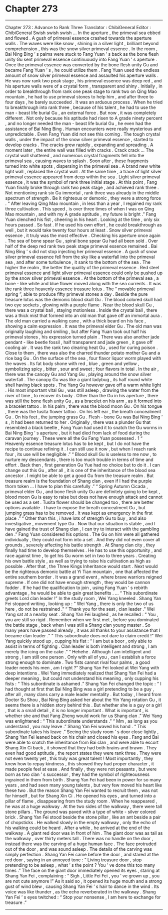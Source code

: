 
# Chapter 273


---

Chapter 273 : Advance to Rank Three
Translator :
ChibiGeneral
Editor :
ChibiGeneral
Swish swish swish …
In the aperture , the primeval sea ebbed and flowed . A gush of primeval essence crashed towards the aperture walls .
The waves were like snow , shining in a silver light , brilliant beyond comprehension , this was the snow silver primeval essence .
In the room , Bai Ning Bing ’ s palms were stuck to Fang Yuan ’ s back as the bone flesh unity Gu sent primeval essence continuously into Fang Yuan ’ s aperture .
Once the primeval essence was converted by the bone flesh unity Gu and became Fang Yuan ’ s , he could utilize them .
Fang Yuan used the endless amount of snow silver primeval essence and assaulted his aperture walls .
He was now rank two peak stage , his primeval essence was deep red , and his aperture walls were of a crystal form , transparent and shiny .
Initially , in order to breakthrough from rank one peak stage to rank two on Qing Mao mountain , he had to use primeval stones to help him , and after three to four days , he barely succeeded . It was an arduous process .
When he tried to breakthrough into rank three , because of his talent , he had to use the man - beast life burial Gu , an external force .
But now , it was completely different .
Not only because his aptitude had risen to A grade ninety percent , and no longer needed the man - beast life burial Gu , he even had the assistance of Bai Ning Bing .
Human encounters were really mysterious and unpredictable . Even Fang Yuan did not see this coming .
The tough crystal walls , under the impact of the snow silver primeval essence , started to develop cracks .
The cracks grew rapidly , expanding and spreading . A moment later , the entire wall was filled with cracks .
Crack crack …
The crystal wall shattered , and numerous crystal fragments fell into the primeval sea , causing waves to splash .
Soon after , these fragments turned into white spots , dispersing in the primeval sea .
A brand new white light wall , replaced the crystal wall .
At the same time , a trace of light silver primeval essence appeared from deep within the sea .
Light silver primeval essence , it was the symbol of rank three initial stage .
At this point , Fang Yuan finally broke through rank two peak stage , and achieved rank three .
Not mentioning rank six Gu immortal , rank three was already in the middle spectrum of strength . Be it righteous or demonic , they were a strong force .
“ After leaving Qing Mao mountain , in less than a year , I regained my rank three cultivation . This speed , is over three times of when I was on Qing Mao mountain , and with my A grade aptitude , my future is bright .” Fang Yuan clenched his fist , cheering in his heart .
Looking at the time , only six hours passed .
So fast .
If he used his own effort , he could breakthrough as well , but it would take twenty four hours at least .
Snow silver primeval essence , it truly was the most effective .
Checking his aperture once again .
The sea of bone spear Gu , spiral bone spear Gu had all been sold .
Over half of the deep red rank two peak stage primeval essence remained .
Bai Ning Bing ’ s did not stop injecting her primeval essence .
A gush of snow silver primeval essence fell from the sky like a waterfall into the primeval sea , and after some turbulence , it sank to the bottom of the sea .
The higher the realm , the better the quality of the primeval essence . Red steel primeval essence and light silver primeval essence could only be pushed up by the snow silver primeval essence .
At the bottom of the primeval sea , a bone - like white and blue flower moved along with the sea currents .
It was the rank three heavenly essence treasure lotus . The “ movable primeval spring ”, able to produce fifty primeval stones a day .
Beside the pure treasure lotus was the demonic blood skull Gu .
The blood colored skull had two eye sockets , glowing with a purple flame .
Near the blood skull Gu , there was a crystal ball , staying motionless .
Inside the crystal ball , there was a thick mist that formed into an old man that gave off an immortal aura .
The old man carried a walking cane , with a thick beard on his face , showing a calm expression .
It was the primeval elder Gu .
The old man was originally laughing and smiling , but after Fang Yuan took out half his primeval stones , his expression turned plain .
There was also another jade pendant - like beetle fossil , half transparent and jade green , it gave off cooling air .
It was the rank two clearing heat Gu , used for curing poison .
Close to them , there was also the charred thunder potato mother Gu and a rice bag Gu .
On the surface of the sea , four flavor liquor worm played with the waves . Its fat body shone with red , blue , green and yellow , symbolizing spicy , bitter , sour and sweet ; four flavors in total .
In the air , there was the canopy Gu and Yang Gu , playing around the snow silver waterfall .
The canopy Gu was like a giant ladybug , its half round white shell having black spots . The Yang Gu however gave off a warm white light .
His most important vital Gu , was still asleep , drawing the water from the river of time , to recover its body .
Other than the Gu in his aperture , there was still the bone flesh unity Gu , as a bracelet on his arm , as it formed into a bracelet tattoo .
In his palm , there was the blood moon Gu .
On his tongue , there was the tusita flower tattoo .
On his left ear , the breath concealment Gu .
On his feet , the jumping grass Gu .
Flesh - bone Gu was Bai Ning Bing ’ s , it had been returned to her . Originally , there was a plunder Gu that resembled a black beetle , Fang Yuan had used it to snatch the Gu worms in Bai Ning Bing ’ s aperture , but it had died from lack of food during the caravan journey .
These were all the Gu Fang Yuan possessed .
1
“ Heavenly essence treasure lotus has to be kept , but I do not have the recipe to continue refining it . I can still use it now , but when I reach rank four , its use will be negligible .”
“ Blood skull Gu is useless to me now , to nurture my descendants , there is too much trouble in terms of time and effort . Back then , first generation Gu Yue had no choice but to do it . I can change out this Gu , after all , it is one of the inheritance of the blood sea ancestor . I might be able to get a good Gu from the treasure realm . But treasure realm is the foundation of Shang clan , even if I had the purple thorn token … I have to plan this carefully .”
“ Spring Autumn Cicada , primeval elder Gu , and bone flesh unity Gu are definitely going to be kept , blood moon Gu is easy to raise but does not have enough attack and cannot be used as a set . Tusita flower should be changed too , there are better options available . I have to expose the breath concealment Gu , but jumping grass has to be removed . It was kept as emergency in the first place .”
“ Other than this , i have lots of strength Gu to buy , and also investigative , movement type Gu . Now that our situation is stable , and I have gained the trust of Shang clan , I can try to interact with the gambling den .”
Fang Yuan considered his options .
The Gu on him were all gathered individually , they could not form into a set . And they did not even cover all grounds , severely affecting his battle strength .
At Shang clan city , they finally had time to develop themselves . He has to use this opportunity , and race against time , to get his Gu worm set in two to three years . Creating his own battle style , as well as trying to raise his cultivation as high as possible .
After that , the Three Kings Inheritance would start . Next would be the righteous demonic battle at Yi Tian mountain , one that affected the entire southern border . It was a grand event , where brave warriors reigned supreme . If one did not have enough strength , they would be cannon fodder . If he had the qualification to join , using Fang Yuan ’ s rebirth advantage , he would be able to gain great benefits .
…
“ This subordinate greets Lord clan leader !” In the study room , Wei Yang kneeled .
Shang Yan Fei stopped writing , looking up : “ Wei Yang , there is only the two of us here , do not be restrained .”
“ Thank you for the seat , clan leader .” Wei Yang sat at a nearby seat .
Shang Yan Fei laughed , as he recalled : “ You , you are still so rigid . Remember when we first met , before you dominated the battle stage , back when I was still a Shang clan young master . So many years have passed already , it was all thanks to your assistance that I became clan leader .”
“ This subordinate does not dare to claim credit !” Wei Yang quickly stood up , cupping his fist : “ I am but a boor , only able to assist in terms of fighting . Clan leader is both intelligent and strong , I am merely the icing on the cake .”
“ Hehehe . Although I am intelligent and strong , I am still one person . Only with all of you , can I establish a force strong enough to dominate .
Two fists cannot rival four palms
, a good leader needs his men , am I right ?” Shang Yan Fei looked at Wei Yang with deep intentions .
Wei Yang immediately realized that Shang Yan Fei had a deeper meaning , but could not understand his meaning , only cupping his fists : “ This subordinate is ashamed .”
Shang Yan Fei changed the topic : “ I had thought at first that Bai Ning Bing was a girl pretending to be a guy , after all , many clans carry a male leader mentality . But today , I heard from Doctor Su Shou , Bai Ning Bing asked her about the Yin Yang rotation Gu , it seems there is a hidden story behind this . But whether she is a guy or a girl , that is a small detail , it is no longer important . What is important , is whether she and that Fang Zheng would work for us Shang clan .”
Wei Yang was enlightened : “ This subordinate understands .”
“ Mm , as long as you understand , you may leave .” Shang Yan Fei waved his hand .
“ This subordinate takes his leave .”
Seeing the study room ’ s door close lightly , Shang Yan Fei leaned back on his chair and closed his eyes .
Fang and Bai were able to snatch the inheritance from Bai clan , and were able to escort Shang Xin Ci back , it showed that they had both brains and brawn .
They even had good aptitude , the report states they were rank three .
They were not even twenty yet , this truly was great talent !
Most importantly , they knew how to repay kindness , this showed they had proper character , it made people feel at ease .
And finally , they were not peasants , but were born as two clan ’ s successor , they had the symbol of righteousness ingrained in them from birth .
Shang Yan Fei had been in power for so many years , and had seen many young talents , but very few moved his heart like these two .
But the reason Shang Yan Fei wanted to recruit them , was not for himself , but for Shang Xin Ci .
He opened his eyes , and turned into a pillar of flame , disappearing from the study room .
When he reappeared , he was at a huge walkway .
At the two sides of the walkway , there were tall stone pillars . The ground was paved with a type of white - silver colored brick . Shang Yan Fei stood beside the stone pillar , like an ant beside a pair of chopsticks .
He walked slowly in the empty walkway , only the echo of his walking could be heard .
After a while , he arrived at the end of the walkway .
A giant red door was in front of him .
The giant door was as tall as the walkway , over thirty meters tall . There was no handle on the door , instead there was the carving of a huge human face .
The face protruded out of the door , and was sound asleep . The details of the carving was simply perfection .
Shang Yan Fei came before the door , and stared at the red door , saying in an annoyed tone : “ Living treasure door , stop pretending to be asleep , what ’ s the point ? You ’ ve done this too many times .”
The face on the giant door immediately opened its eyes , staring at Shang Yan Fei , complaining : “ Sigh , Little Fei Fei , you ’ ve grown up , you are not cute anymore !”
As it said so , it opened its huge mouth and a strong gust of wind blew , causing Shang Yan Fei ’ s hair to dance in the wind . Its voice was like thunder , as the echo reverberated in the walkway .
Shang Yan Fei ’ s eyes twitched : “ Stop your nonsense , I am here to exchange for treasure .”

---

